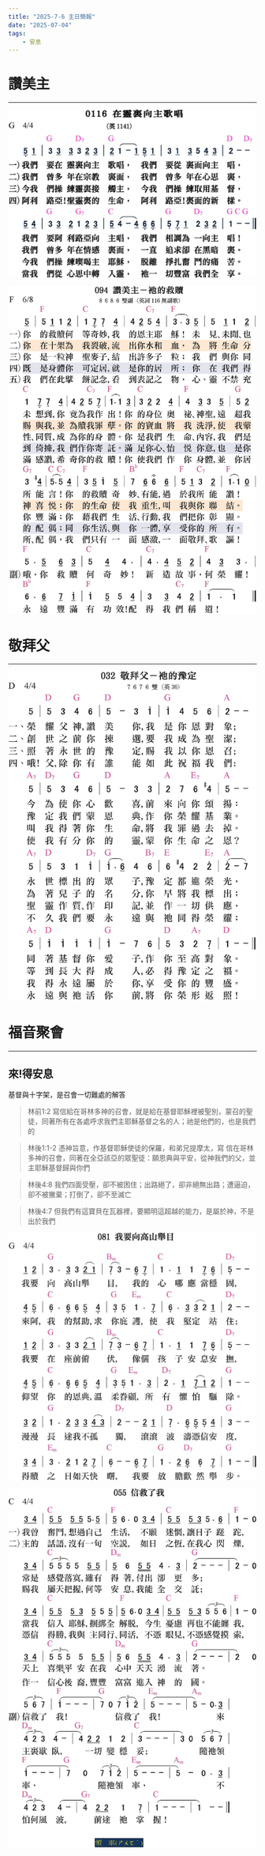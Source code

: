 ```yaml
---
title: "2025-7-6 主日簡報"
date: "2025-07-04"
tags:
    - 安息
---
```


# 讚美主
___

![補充本-0116-在靈裡向主歌唱](/assets/img/hymns/hymn-supplement-116.jpg "補充本-0116-在靈裡向主歌唱")

![大本詩歌-094-讚美主-祂的救贖](/assets/img/hymns/hymn-94.jpg "大本詩歌-094-讚美主-祂的救贖")

# 敬拜父
___

![大本詩歌-032-敬拜父-祂的豫定](/assets/img/hymns/hymn-32.jpg "大本詩歌-032-敬拜父-祂的豫定")

# 福音聚會
___

## 來!得安息

基督與十字架，是召會一切難處的解答

> 林前1:2 寫信給在哥林多神的召會，就是給在基督耶穌裡被聖別，蒙召的聖徒，同著所有在各處呼求我們主耶穌基督之名的人；祂是他們的，也是我們的

> 林後1:1-2 憑神旨意，作基督耶穌使徒的保羅，和弟兄提摩太，寫 信在哥林多神的召會，同著在全亞該亞的眾聖徒：願恩典與平安，從神我們的父，並主耶穌基督歸與你們

> 林後4:8 我們四面受壓，卻不被困住；出路絕了，卻非絕無出路；遭逼迫，卻不被撇棄；打倒了，卻不至滅亡

> 林後4:7 但我們有這寶貝在瓦器裡，要顯明這超越的能力，是屬於神，不是出於我們


![新歌頌詠-081-我要向高山舉目](/assets/img/hymns/hymn-praise-81.jpg "新歌頌詠-081-我要向高山舉目")

![新歌頌詠-055-信救了我](/assets/img/hymns/hymn-praise-55.jpg "新歌頌詠-055-信救了我")